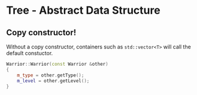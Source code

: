 # Tree - Abstract Data Structure

## Copy constructor!
Without a copy constructor, containers such as `std::vector<T>` will call the default constuctor.
```C++
Warrior::Warrior(const Warrior &other)
{
    m_type = other.getType();
    m_level = other.getLevel();
}
```